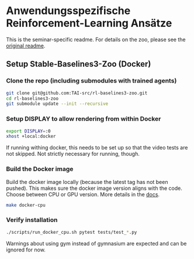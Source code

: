 # Anwendungsspezifische Reinforcement-Learning Ansätze

This is the seminar-specific readme. For details on the zoo, please see the [original readme](zoo/README.md).

## Setup Stable-Baselines3-Zoo (Docker)

### Clone the repo (including submodules with trained agents)

```bash
git clone git@github.com:TAI-src/rl-baselines3-zoo.git
cd rl-baselines3-zoo
git submodule update --init --recursive
```

### Setup DISPLAY to allow rendering from within Docker

```bash
export DISPLAY=:0
xhost +local:docker
```

If running withing docker, this needs to be set up so that the video tests are not skipped. Not strictly necessary for running, though.

### Build the Docker image

Build the docker image locally (because the latest tag has not been pushed). This makes sure the docker image version aligns with the code.
Choose between CPU or GPU version.
More details in the [docs](https://stable-baselines3.readthedocs.io/en/master/guide/install.html).

```bash
make docker-cpu
```

### Verify installation

```bash
./scripts/run_docker_cpu.sh pytest tests/test_*.py
```

Warnings about using gym instead of gymnasium are expected and can be ignored for now.
